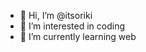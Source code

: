 - 👋 Hi, I’m @itsoriki
- 👀 I’m interested in coding
- 🌱 I’m currently learning web

<!---
itsoriki/itsoriki is a ✨ special ✨ repository because its `README.md` (this file) appears on your GitHub profile.
You can click the Preview link to take a look at your changes.
--->
